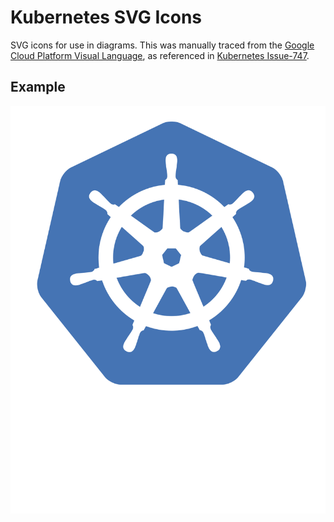 # Kubernetes SVG Icons
SVG icons for use in diagrams. This was manually traced from the [Google Cloud Platform Visual Language](https://docs.google.com/presentation/d/13klSkUQI9yPxKckP8UFLpzzKzxYwv1lit9ELWOnXJFM/edit#slide=id.p15), as referenced in [Kubernetes Issue-747](https://github.com/kubernetes/website/issues/747).

## Example  

<img src="./kubernetes.svg">
